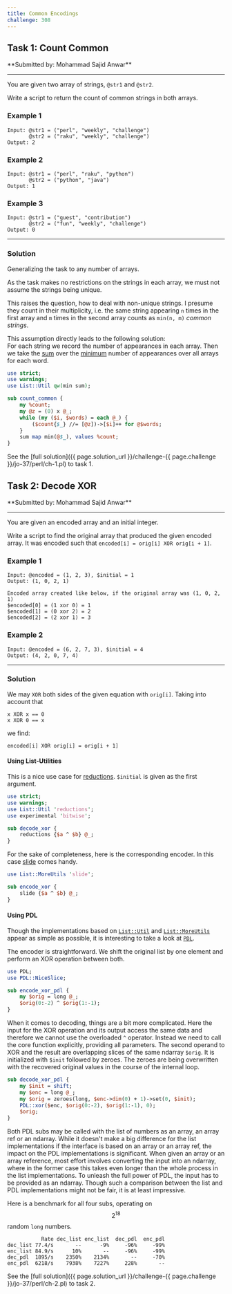 ```yaml
---
title: Common Encodings
challenge: 308
---
```

<h2 id="task-1">
Task 1: Count Common
</h2>
**Submitted by: Mohammad Sajid Anwar**

---
You are given two array of strings, `@str1` and `@str2`.

Write a script to return the count of common strings in both arrays.

### Example 1
```
Input: @str1 = ("perl", "weekly", "challenge")
       @str2 = ("raku", "weekly", "challenge")
Output: 2
```
### Example 2
```
Input: @str1 = ("perl", "raku", "python")
       @str2 = ("python", "java")
Output: 1
```
### Example 3
```
Input: @str1 = ("guest", "contribution")
       @str2 = ("fun", "weekly", "challenge")
Output: 0
```
---
### Solution
Generalizing the task to any number of arrays.

As the task makes no restrictions on the strings in each array,
we must not assume the strings being unique.

This raises the question, how to deal with non-unique strings.
I presume they count in their multiplicity, i.e. the same string appearing `n` times in the first array and `m` times in the second array counts as `min(n, m)` _common strings_.

This assumption directly leads to the following solution:  
For each string we record the number of appearances in each array.
Then we take the [sum](https://metacpan.org/pod/List::Util#sum) over the
[minimum](https://metacpan.org/pod/List::Util#min) number of appearances over all arrays for each word.

```perl
use strict;
use warnings;
use List::Util qw(min sum);

sub count_common {
    my %count;
    my @z = (0) x @_;
    while (my ($i, $words) = each @_) {
        ($count{$_} //= [@z])->[$i]++ for @$words;
    }
    sum map min(@$_), values %count;
}
```
See the [full solution]({{ page.solution_url }}/challenge-{{ page.challenge }}/jo-37/perl/ch-1.pl) to task 1.

<!--
See [discussion](https://github.com/jo-37/the-bears-den/issues/XXX
-->

<h2 id="task-2">
Task 2: Decode XOR
</h2>
**Submitted by: Mohammad Sajid Anwar**

---
You are given an encoded array and an initial integer.

Write a script to find the original array that produced the given encoded array. It was encoded such that `encoded[i] = orig[i] XOR orig[i + 1]`.

### Example 1
```
Input: @encoded = (1, 2, 3), $initial = 1
Output: (1, 0, 2, 1)

Encoded array created like below, if the original array was (1, 0, 2, 1)
$encoded[0] = (1 xor 0) = 1
$encoded[1] = (0 xor 2) = 2
$encoded[2] = (2 xor 1) = 3
```
### Example 2
```
Input: @encoded = (6, 2, 7, 3), $initial = 4
Output: (4, 2, 0, 7, 4)
```
---
### Solution
We may `XOR` both sides of the given equation with `orig[i]`.
Taking into account that
```
x XOR x == 0
x XOR 0 == x
```
we find:
```
encoded[i] XOR orig[i] = orig[i + 1]
```
#### Using List-Utilities
This is a nice use case for [reductions](https://metacpan.org/pod/List::Util#reductions).
`$initial` is given as the first argument.
```perl
use strict;
use warnings;
use List::Util 'reductions';
use experimental 'bitwise';

sub decode_xor {
    reductions {$a ^ $b} @_;
}
```
For the sake of completeness, here is the corresponding encoder.
In this case [slide](https://metacpan.org/pod/List::MoreUtils#slide-BLOCK-LIST) comes handy.
```perl
use List::MoreUtils 'slide';

sub encode_xor {
    slide {$a ^ $b} @_;
}
```
#### Using PDL
Though the implementations based on [`List::Util`](https://metacpan.org/pod/List::Util) and [`List::MoreUtils`](https://metacpan.org/pod/List::MoreUtils) appear as simple as possible, it is interesting to take a look at [`PDL`](https://metacpan.org/pod/PDL).

The encoder is straightforward.
We shift the original list by one element and perform an XOR operation between both.

```perl
use PDL;
use PDL::NiceSlice;

sub encode_xor_pdl {
    my $orig = long @_;
    $orig(0:-2) ^ $orig(1:-1);
}
```
When it comes to decoding, things are a bit more complicated.
Here the input for the XOR operation and its output access the same data and therefore we cannot use the overloaded `^` operator.
Instead we need to call the core function explicitly, providing all parameters.
The second operand to XOR and the result are overlapping slices of the same ndarray `$orig`.
It is initialized with `$init` followed by zeroes.
The zeroes are being overwritten with the recovered original values in the course of the internal loop.

```perl
sub decode_xor_pdl {
    my $init = shift;
    my $enc = long @_;
    my $orig = zeroes(long, $enc->dim(0) + 1)->set(0, $init);
    PDL::xor($enc, $orig(0:-2), $orig(1:-1), 0);
    $orig;
}
```
Both PDL subs may be called with the list of numbers as an array, an array ref or an ndarray.
While it doesn't make a big difference for the list implementations if the interface is based on an array or an array ref, the impact on the PDL implementations is significant.
When given an array or an array reference, most effort involves converting the input into an ndarray, where in the former case this takes even longer than the whole process in the list implementations.
To unleash the full power of PDL, the input has to be provided as an ndarray.
Though such a comparison between the list and PDL implementations might not be fair, it is at least impressive.

Here is a benchmark for all four subs, operating on $$2^{18}$$ random `long` numbers.
```
           Rate dec_list enc_list  dec_pdl  enc_pdl
dec_list 77.4/s       --      -9%     -96%     -99%
enc_list 84.9/s      10%       --     -96%     -99%
dec_pdl  1895/s    2350%    2134%       --     -70%
enc_pdl  6218/s    7938%    7227%     228%       --
```
See the [full solution]({{ page.solution_url }}/challenge-{{ page.challenge }}/jo-37/perl/ch-2.pl) to task 2.

<!--
See [discussion](https://github.com/jo-37/the-bears-den/issues/XXX
-->
